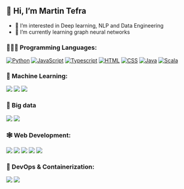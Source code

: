 ## 👋 Hi, I’m Martin Tefra
- 👀 I’m interested in Deep learning, NLP and Data Engineering
- 🌱 I’m currently learning graph neural networks


### 👨🏼‍💻 Programming Languages:

<p>
  <a href="https://github.com/search?q=user%3ADenverCoder1+language%3Apython"><img alt="Python" src="https://img.shields.io/badge/Python-14354C.svg?logo=python&logoColor=white"></a>
    <a href="https://github.com/search?q=user%3ADenverCoder1+language%3Ajavascript"><img alt="JavaScript" src="https://img.shields.io/badge/JavaScript-F7DF1E.svg?logo=javascript&logoColor=white"></a>
    <a href="https://github.com/search?q=user%3ADenverCoder1+language%typescript"><img alt="Typescript" src="https://img.shields.io/badge/TypeScript-3178C6?logo=TypeScript&logoColor=white"></a>
    <a href="https://github.com/search?q=user%3ADenverCoder1+language%3Ahtml"><img alt="HTML" src="https://img.shields.io/badge/HTML-E34F26.svg?logo=html5&logoColor=white"></a>
    <a href="https://github.com/search?q=user%3ADenverCoder1+language%3Acss"><img alt="CSS" src="https://img.shields.io/badge/CSS-1572B6.svg?logo=css3&logoColor=white"></a>
    <a href="https://github.com/search?q=user%3ADenverCoder1+language%3Ascala"><img alt="Java" src="https://img.shields.io/badge/Java-ED8B00.svg?logo=Java&logoColor=white"></a>
    <a href="https://github.com/search?q=user%3ADenverCoder1+language%3Ascala"><img alt="Scala" src="https://img.shields.io/badge/scala-%23DC322F.svg?logo=scala&logoColor=white"></a>
</p>

### 🚂 Machine Learning:
<p>
  <a href="https://github.com/search?q=user%3ADenverCoder1+language%3Anumpy"><img src="https://img.shields.io/badge/numpy-%23013243.svg?logo=numpy&logoColor=white"></a>
  <a href="https://github.com/search?q=user%3ADenverCoder1+language%3Apandas"><img src="https://img.shields.io/badge/pandas-%23150458.svg?logo=pandas&logoColor=white"/></a>
  <a href="https://github.com/search?q=user%3ADenverCoder1+language%3Apytorch"><img src="https://img.shields.io/badge/PyTorch-%23EE4C2C.svg?logo=PyTorch&logoColor=white"/></a>
</p>

### 🦍 Big data
<p>
  <a href="https://github.com/search?q=user%3ADenverCoder1+language%3Akafka"><img src="https://img.shields.io/badge/Apache%20Kafka-000?logo=apachekafka"/></a>
  <a href="https://github.com/search?q=user%3ADenverCoder1+language%3Aspark"><img src="https://img.shields.io/badge/Apache%20Spark-FDEE21?logo=apachespark&logoColor=black"/></a>
</p>

### 🕸️ Web Development:
<p>
  <a href="https://github.com/search?q=user%3ADenverCoder1+language%3AReact"><img src="https://img.shields.io/badge/react-%2320232a.svg?logo=react&logoColor=%2361DAFB"/></a>
  <a href="https://github.com/search?q=user%3ADenverCoder1+language%3AReact_Native"><img src="https://img.shields.io/badge/react_native-%2320232a.svg?logo=react&logoColor=%2361DAFB"/></a>
  <a href="https://github.com/search?q=user%3ADenverCoder1+language%3ARedux"><img src="https://img.shields.io/badge/redux-%23593d88.svg?logo=redux&logoColor=white"/></a>
  <a href="https://github.com/search?q=user%3ADenverCoder1+language%3AGraphQL"><img src="https://img.shields.io/badge/-GraphQL-E10098?logo=graphql&logoColor=white"/></a>
  <a href="https://github.com/search?q=user%3ADenverCoder1+language%3ANodeJS"><img src="https://img.shields.io/badge/node.js-6DA55F?logo=node.js&logoColor=white"/></a>
</p>

### 🚣 DevOps & Containerization:
<p>
  <a href="https://github.com/search?q=user%3ADenverCoder1+language%3ADocker"><img src="https://img.shields.io/badge/docker-%230db7ed.svg?logo=docker&logoColor=white"/></a>
  <a href="https://github.com/search?q=user%3ADenverCoder1+language%3AK8s"><img src="https://img.shields.io/badge/kubernetes-%23326ce5.svg?logo=kubernetes&logoColor=white"/></a>
</p>

